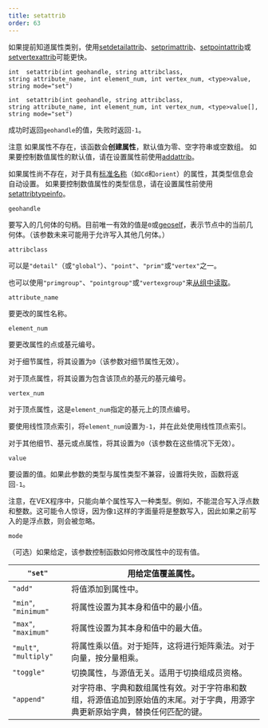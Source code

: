 ```yaml
---
title: setattrib
order: 63
---
```

如果提前知道属性类别，使用[setdetailattrib](/zh-cn/houdini-vex/attributes-and-intrinsics/setdetailattrib "设置几何体中的细节属性")、[setprimattrib](/zh-cn/houdini-vex/attributes-and-intrinsics/setprimattrib "设置几何体中的基元属性")、[setpointattrib](/zh-cn/houdini-vex/attributes-and-intrinsics/setpointattrib "设置几何体中的点属性")或[setvertexattrib](/zh-cn/houdini-vex/attributes-and-intrinsics/setvertexattrib "设置几何体中的顶点属性")可能更快。

`int  setattrib(int geohandle, string attribclass, string attribute_name, int element_num, int vertex_num, <type>value, string mode="set")`

`int  setattrib(int geohandle, string attribclass, string attribute_name, int element_num, int vertex_num, <type>value[], string mode="set")`

成功时返回`geohandle`的值，失败时返回`-1`。

注意
如果属性不存在，该函数会**创建属性**，默认值为零、空字符串或空数组。
如果要控制数值属性的默认值，请在设置属性前使用[addattrib](/zh-cn/houdini-vex/attributes-and-intrinsics/addattrib "向几何体添加属性")。

如果属性尚不存在，对于具有[标准名称](/zh-cn/houdini-vex/snippets.html#known)（如`Cd`和`orient`）的属性，其类型信息会自动设置。
如果要控制数值属性的类型信息，请在设置属性前使用[setattribtypeinfo](/zh-cn/houdini-vex/attributes-and-intrinsics/setattribtypeinfo "设置几何体中属性的含义")。

`geohandle`

要写入的几何体的句柄。目前唯一有效的值是`0`或[geoself](/zh-cn/houdini-vex/geometry/geoself "返回当前几何体的句柄")，表示节点中的当前几何体。（该参数未来可能用于允许写入其他几何体。）

`attribclass`

可以是`"detail"`（或`"global"`）、`"point"`、`"prim"`或`"vertex"`之一。

也可以使用`"primgroup"`、`"pointgroup"`或`"vertexgroup"`来[从组中读取](../groups.html "在VEX中，可以像读取属性一样读取基元/点/顶点组的内容")。

`attribute_name`

要更改的属性名称。

`element_num`

要更改属性的点或基元编号。

对于细节属性，将其设置为`0`（该参数对细节属性无效）。

对于顶点属性，将其设置为包含该顶点的基元的基元编号。

`vertex_num`

对于顶点属性，这是`element_num`指定的基元上的顶点编号。

要使用线性顶点索引，将`element_num`设置为`-1`，并在此处使用线性顶点索引。

对于其他细节、基元或点属性，将其设置为`0`（该参数在这些情况下无效）。

`value`

要设置的值。如果此参数的类型与属性类型不兼容，设置将失败，函数将返回`-1`。

注意，在VEX程序中，只能向单个属性写入一种类型。例如，不能混合写入浮点数和整数。这可能令人惊讶，因为像`1`这样的字面量将是整数写入，因此如果之前写入的是浮点数，则会被忽略。

`mode`

（可选）如果给定，该参数控制函数如何修改属性中的现有值。

| `"set"` | 用给定值覆盖属性。 |
| --- | --- |
| `"add"` | 将值添加到属性中。 |
| `"min"`, `"minimum"` | 将属性设置为其本身和值中的最小值。 |
| `"max"`, `"maximum"` | 将属性设置为其本身和值中的最大值。 |
| `"mult"`, `"multiply"` | 将属性乘以值。对于矩阵，这将进行矩阵乘法。对于向量，按分量相乘。 |
| `"toggle"` | 切换属性，与源值无关。适用于切换组成员资格。 |
| `"append"` | 对字符串、字典和数组属性有效。对于字符串和数组，将源值追加到原始值的末尾。对于字典，用源字典更新原始字典，替换任何匹配的键。 |
